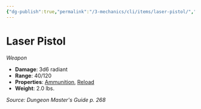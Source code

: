 ```yaml
---
{"dg-publish":true,"permalink":"/3-mechanics/cli/items/laser-pistol/","tags":["ttrpg-cli/compendium/src/5e/dmg","ttrpg-cli/item/age/futuristic","ttrpg-cli/item/rarity/none","ttrpg-cli/item/weapon/martial","ttrpg-cli/item/weapon/ranged"]}
---
```


# Laser Pistol
*Weapon*  


- **Damage**: 3d6 radiant
- **Range**: 40/120
- **Properties**: [Ammunition](3-Mechanics/CLI/rules/item-properties.md#Ammunition), [Reload](3-Mechanics/CLI/rules/item-properties.md#Reload)
- **Weight**: 2.0 lbs.

*Source: Dungeon Master's Guide p. 268*